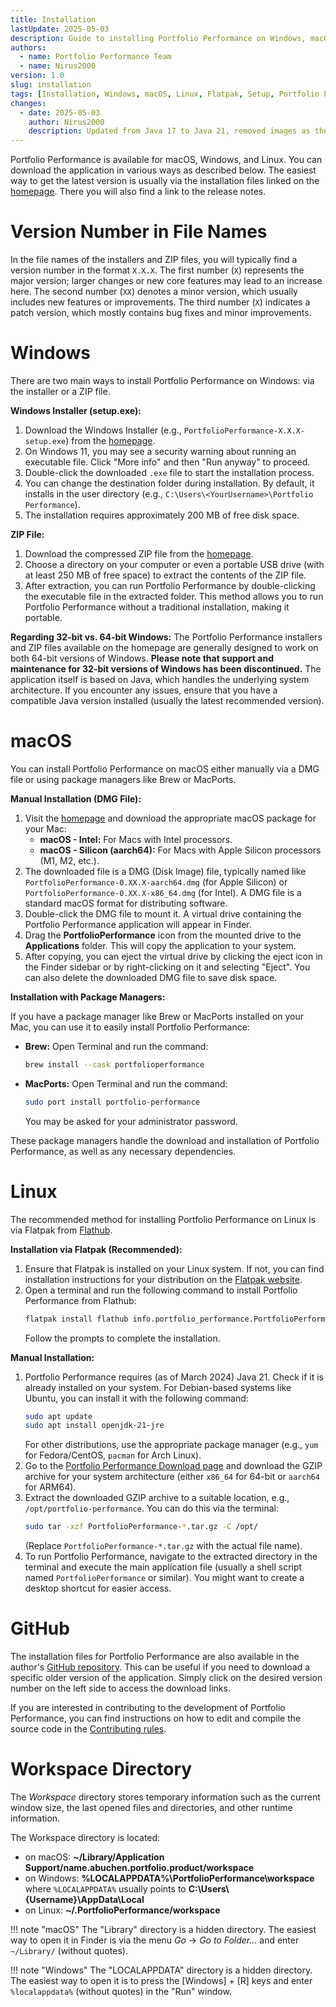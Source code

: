 ```yaml
---
title: Installation
lastUpdate: 2025-05-03
description: Guide to installing Portfolio Performance on Windows, macOS, and Linux – including installation files, package managers, and Flatpak.
authors:
  - name: Portfolio Performance Team
  - name: Nirus2000
version: 1.0
slug: installation
tags: [Installation, Windows, macOS, Linux, Flatpak, Setup, Portfolio Performance]
changes:
  - date: 2025-05-03
    author: Nirus2000
    description: Updated from Java 17 to Java 21, removed images as they are too complex to maintain and add no value, synchronized the installation process between German and English
---
```


Portfolio Performance is available for macOS, Windows, and Linux. You can download the application in various ways as described below. The easiest way to get the latest version is usually via the installation files linked on the [homepage](https://www.portfolio-performance.info/). There you will also find a link to the release notes.

# Version Number in File Names

In the file names of the installers and ZIP files, you will typically find a version number in the format `X.X.X`. The first number (`X`) represents the major version; larger changes or new core features may lead to an increase here. The second number (`XX`) denotes a minor version, which usually includes new features or improvements. The third number (`X`) indicates a patch version, which mostly contains bug fixes and minor improvements.

# Windows

There are two main ways to install Portfolio Performance on Windows: via the installer or a ZIP file.

**Windows Installer (setup.exe):**

1.  Download the Windows Installer (e.g., `PortfolioPerformance-X.X.X-setup.exe`) from the [homepage](https://www.portfolio-performance.info/).
2.  On Windows 11, you may see a security warning about running an executable file. Click "More info" and then "Run anyway" to proceed.
3.  Double-click the downloaded `.exe` file to start the installation process.
4.  You can change the destination folder during installation. By default, it installs in the user directory (e.g., `C:\Users\<YourUsername>\Portfolio Performance`).
5.  The installation requires approximately 200 MB of free disk space.

**ZIP File:**

1.  Download the compressed ZIP file from the [homepage](https://www.portfolio-performance.info/).
2.  Choose a directory on your computer or even a portable USB drive (with at least 250 MB of free space) to extract the contents of the ZIP file.
3.  After extraction, you can run Portfolio Performance by double-clicking the executable file in the extracted folder. This method allows you to run Portfolio Performance without a traditional installation, making it portable.

**Regarding 32-bit vs. 64-bit Windows:** The Portfolio Performance installers and ZIP files available on the homepage are generally designed to work on both 64-bit versions of Windows. **Please note that support and maintenance for 32-bit versions of Windows has been discontinued.** The application itself is based on Java, which handles the underlying system architecture. If you encounter any issues, ensure that you have a compatible Java version installed (usually the latest recommended version).

# macOS

You can install Portfolio Performance on macOS either manually via a DMG file or using package managers like Brew or MacPorts.

**Manual Installation (DMG File):**

1.  Visit the [homepage](https://www.portfolio-performance.info/) and download the appropriate macOS package for your Mac:
    * **macOS - Intel:** For Macs with Intel processors.
    * **macOS - Silicon (aarch64):** For Macs with Apple Silicon processors (M1, M2, etc.).
2.  The downloaded file is a DMG (Disk Image) file, typically named like `PortfolioPerformance-0.XX.X-aarch64.dmg` (for Apple Silicon) or `PortfolioPerformance-0.XX.X-x86_64.dmg` (for Intel). A DMG file is a standard macOS format for distributing software.
3.  Double-click the DMG file to mount it. A virtual drive containing the Portfolio Performance application will appear in Finder.
4.  Drag the **PortfolioPerformance** icon from the mounted drive to the **Applications** folder. This will copy the application to your system.
5.  After copying, you can eject the virtual drive by clicking the eject icon in the Finder sidebar or by right-clicking on it and selecting "Eject". You can also delete the downloaded DMG file to save disk space.

**Installation with Package Managers:**

If you have a package manager like Brew or MacPorts installed on your Mac, you can use it to easily install Portfolio Performance:

* **Brew:** Open Terminal and run the command:
    ```bash
    brew install --cask portfolioperformance
    ```
* **MacPorts:** Open Terminal and run the command:
    ```bash
    sudo port install portfolio-performance
    ```
    You may be asked for your administrator password.

These package managers handle the download and installation of Portfolio Performance, as well as any necessary dependencies.

# Linux

The recommended method for installing Portfolio Performance on Linux is via Flatpak from [Flathub](https://flathub.org/apps/info.portfolio_performance.PortfolioPerformance).

**Installation via Flatpak (Recommended):**

1.  Ensure that Flatpak is installed on your Linux system. If not, you can find installation instructions for your distribution on the [Flatpak website](https://flatpak.org/setup/).
2.  Open a terminal and run the following command to install Portfolio Performance from Flathub:
    ```bash
    flatpak install flathub info.portfolio_performance.PortfolioPerformance
    ```
    Follow the prompts to complete the installation.

**Manual Installation:**

1.  Portfolio Performance requires (as of March 2024) Java 21. Check if it is already installed on your system. For Debian-based systems like Ubuntu, you can install it with the following command:
    ```bash
    sudo apt update
    sudo apt install openjdk-21-jre
    ```
    For other distributions, use the appropriate package manager (e.g., `yum` for Fedora/CentOS, `pacman` for Arch Linux).
2.  Go to the [Portfolio Performance Download page](https://www.portfolio-performance.info) and download the GZIP archive for your system architecture (either `x86_64` for 64-bit or `aarch64` for ARM64).
3.  Extract the downloaded GZIP archive to a suitable location, e.g., `/opt/portfolio-performance`. You can do this via the terminal:
    ```bash
    sudo tar -xzf PortfolioPerformance-*.tar.gz -C /opt/
    ```
    (Replace `PortfolioPerformance-*.tar.gz` with the actual file name).
4.  To run Portfolio Performance, navigate to the extracted directory in the terminal and execute the main application file (usually a shell script named `PortfolioPerformance` or similar). You might want to create a desktop shortcut for easier access.

# GitHub

The installation files for Portfolio Performance are also available in the author's [GitHub repository](https://github.com/portfolio-performance/portfolio/releases). This can be useful if you need to download a specific older version of the application. Simply click on the desired version number on the left side to access the download links.

If you are interested in contributing to the development of Portfolio Performance, you can find instructions on how to edit and compile the source code in the [Contributing rules](https://github.com/portfolio-performance/portfolio/blob/master/CONTRIBUTING.md#project-setup).

# Workspace Directory

The *Workspace* directory stores temporary information such as the current window size, the last opened files and directories, and other runtime information.

The Workspace directory is located:

* on macOS: **~/Library/Application Support/name.abuchen.portfolio.product/workspace**
* on Windows: **%LOCALAPPDATA%\PortfolioPerformance\workspace** where `%LOCALAPPDATA%` usually points to **C:\Users\\{Username}\AppData\Local**
* on Linux: **~/.PortfolioPerformance/workspace**

!!! note "macOS"
    The "Library" directory is a hidden directory. The easiest way to open it in Finder is via the menu *Go* -> *Go to Folder...* and enter `~/Library/` (without quotes).

!!! note "Windows"
    The "LOCALAPPDATA" directory is a hidden directory. The easiest way to open it is to press the \[Windows] + \[R] keys and enter `%localappdata%` (without quotes) in the "Run" window.
